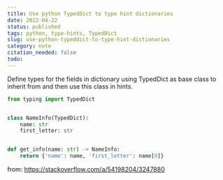 ```yaml
---
title: Use python TypedDict to type hint dictionaries
date: 2022-04-22
status: published
tags: python, type-hints, TypedDict
slug: use-python-typeddict-to-type-hint-dictionaries
category: note
citation_needed: false
todo: 
---
```


Define types for the fields in dictionary using TypedDict as base class to inherit from and then use this class in hints.

```python
from typing import TypedDict


class NameInfo(TypedDict):
    name: str
    first_letter: str


def get_info(name: str) -> NameInfo:
    return {'name': name, 'first_letter': name[0]}
```

from: https://stackoverflow.com/a/54198204/3247880